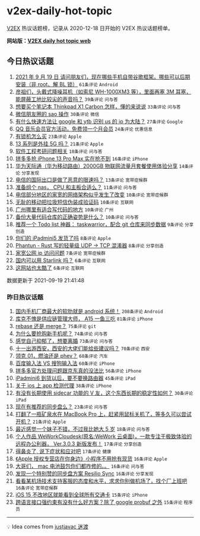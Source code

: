 # v2ex-daily-hot-topic

[V2EX](https://www.v2ex.com/) 热议话题榜，记录从 2020-12-18 日开始的 V2EX 热议话题榜单。

**网站版：[V2EX daily hot topic web](https://boojack.github.io/v2ex-daily-hot-topic-web/)**

## 今日热议话题

<!-- TODAY BEGIN -->

1. [2021 年 9 月 19 日 请问朋友们，现在哪些手机自带谷歌框架。哪些可以后期安装（非 root、解 BL 锁）](https://www.v2ex.com/t/802897) `61条评论` `Android`
1. [彦祖们，头戴式降噪耳机（如索尼 WH-1000XM3 等），里面再塞 3M 耳塞，能屏蔽工地比较尖的声音吗？](https://www.v2ex.com/t/802922) `39条评论` `问与答`
1. [想要买个笔记本 Thinkpad X1 Carbon 怎样，懂的来说说](https://www.v2ex.com/t/802887) `33条评论` `问与答`
1. [微信朋友圈的 sao 操作](https://www.v2ex.com/t/802885) `30条评论` `微信`
1. [有什么快速方法让 google 和 ytb 识别 us 的 ip 为大陆？](https://www.v2ex.com/t/802908) `27条评论` `Google`
1. [QQ 音乐会员官方活动，免费领一个月会员](https://www.v2ex.com/t/802913) `24条评论` `优惠信息`
1. [有锁机怎么买](https://www.v2ex.com/t/802894) `23条评论` `Apple`
1. [13 系列是外挂 5G 吗？](https://www.v2ex.com/t/802957) `21条评论` `Apple`
1. [软件工程考研问题相关](https://www.v2ex.com/t/802883) `18条评论` `问与答`
1. [拼多多抢 iPhone 13 Pro Max 实在抢不到](https://www.v2ex.com/t/802960) `16条评论` `iPhone`
1. [华为天际通（华为移动路由）2000GB 物联网流量月套餐使用体验分享](https://www.v2ex.com/t/802934) `14条评论` `分享发现`
1. [电信的国际出口是做了恶意的限速吗？](https://www.v2ex.com/t/802964) `13条评论` `宽带症候群`
1. [准备组个 nas， CPU 和主板合适么？](https://www.v2ex.com/t/802961) `11条评论` `问与答`
1. [电信部分地区的家宽的网络架构似乎发生了改变](https://www.v2ex.com/t/802962) `10条评论` `宽带症候群`
1. [无耻的移动把垃圾短信伪装成验证码](https://www.v2ex.com/t/802958) `10条评论` `互联网`
1. [广州哪里有适合写代码的地方](https://www.v2ex.com/t/802925) `10条评论` `广州`
1. [备份大量代码仓库的正确姿势是什么？](https://www.v2ex.com/t/802911) `10条评论` `问与答`
1. [推荐一个 Todo list 神器： taskwarrior，配合 git 仓库来同步数据](https://www.v2ex.com/t/802931) `9条评论` `分享创造`
1. [你们的 iPadmini5 发货了吗](https://www.v2ex.com/t/802955) `8条评论` `Apple`
1. [Phantun - Rust 写的轻量级 UDP -> TCP 混淆器](https://www.v2ex.com/t/802949) `8条评论` `分享创造`
1. [家宽公网 ip 访问问题](https://www.v2ex.com/t/802944) `7条评论` `宽带症候群`
1. [国内可以用 Starlink 吗？](https://www.v2ex.com/t/802977) `6条评论` `互联网`
1. [这网站也太酷了](https://www.v2ex.com/t/802940) `6条评论` `互联网`

数据更新于 2021-09-19 21:41:48

<!-- TODAY END -->

### 昨日热议话题

<!-- YESTERDAY BEGIN -->

1. [国内手机厂商最大的软肋就是 android 系统！](https://www.v2ex.com/t/802674) `208条评论` `Android`
1. [库克不愧是供应链管理大师， A15 一鱼三吃](https://www.v2ex.com/t/802673) `81条评论` `iPhone`
1. [rebase 还是 merge？](https://www.v2ex.com/t/802718) `75条评论` `git`
1. [为什么要抢购新手机呢？](https://www.v2ex.com/t/802780) `74条评论` `问与答`
1. [感觉自己抑郁了，想要离婚](https://www.v2ex.com/t/802688) `73条评论` `问与答`
1. [十一出游西安，西安的大佬们能给些建议吗？](https://www.v2ex.com/t/802696) `70条评论` `西安`
1. [领克 01，燃油还是 phev？](https://www.v2ex.com/t/802727) `68条评论` `汽车`
1. [百度输入法 VS 搜狗输入法](https://www.v2ex.com/t/802683) `60条评论` `iPhone`
1. [拼多多官方处理问题跟京东真的没法比](https://www.v2ex.com/t/802798) `56条评论` `iPhone`
1. [iPadmini6 到货以后，要不要换路由器](https://www.v2ex.com/t/802719) `45条评论` `iPad`
1. [关于 ios 上 app 检测代理](https://www.v2ex.com/t/802669) `38条评论` `iPhone`
1. [有没有长期使用 sidecar 功能的 V 友，这个东西长期的稳定性如何？](https://www.v2ex.com/t/802800) `30条评论` `iPad`
1. [现在有推荐的同步盘么？](https://www.v2ex.com/t/802670) `23条评论` `问与答`
1. [打翻了一瓶矿泉水在 MacBook Pro 上，赶紧用鼠标关机了，等多久可以尝试开机？](https://www.v2ex.com/t/802747) `21条评论` `Apple`
1. [最近感觉一个妹子不错，不过我比她大 5 岁](https://www.v2ex.com/t/802822) `18条评论` `问与答`
1. [个人作品 WeWorkCloudesk(原名:WeWork 云桌面)，一款专注于极致体验的远程办公利器， Ver.3.0.3 新版发布！](https://www.v2ex.com/t/802701) `17条评论` `分享创造`
1. [得鼻炎了, 说下症状和应对吧](https://www.v2ex.com/t/802689) `17条评论` `健康`
1. [《Apple 授权专营店在你身边》小程序不用抢有现货](https://www.v2ex.com/t/802813) `16条评论` `Apple`
1. [大哥们， mac 电池鼓包你们都咋修的。。](https://www.v2ex.com/t/802704) `16条评论` `问与答`
1. [发现一个特别赞的同步盘方案 Resilio Sync](https://www.v2ex.com/t/802692) `16条评论` `分享发现`
1. [看看某机场技术支持客服的态度和水平，求求你别做机场了，找个厂上班吧](https://www.v2ex.com/t/802690) `16条评论` `宽带症候群`
1. [iOS 15 不改地区就能看到全球所有交通卡](https://www.v2ex.com/t/802740) `15条评论` `iPhone`
1. [跨语言接口强约束有没有什么好方案？除了 google probuf 之外](https://www.v2ex.com/t/802723) `15条评论` `程序员`

<!-- YESTERDAY END -->

---

💡 Idea comes from [justjavac 迷渡](https://github.com/justjavac/)

